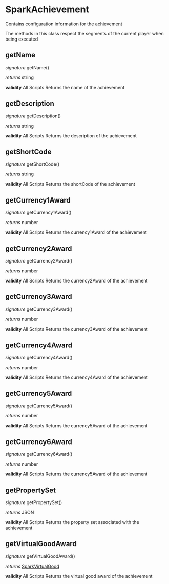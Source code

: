 # SparkAchievement

Contains configuration information for the achievement

The methods in this class respect the segments of the current player when being executed


## getName
_signature_ getName()</p>
_returns_ string</p>
<b>validity</b> All Scripts
Returns the name of the achievement

## getDescription
_signature_ getDescription()</p>
_returns_ string</p>
<b>validity</b> All Scripts
Returns the description of the achievement

## getShortCode
_signature_ getShortCode()</p>
_returns_ string</p>
<b>validity</b> All Scripts
Returns the shortCode of the achievement

## getCurrency1Award
_signature_ getCurrency1Award()</p>
_returns_ number</p>
<b>validity</b> All Scripts
Returns the currency1Award of the achievement

## getCurrency2Award
_signature_ getCurrency2Award()</p>
_returns_ number</p>
<b>validity</b> All Scripts
Returns the currency2Award of the achievement

## getCurrency3Award
_signature_ getCurrency3Award()</p>
_returns_ number</p>
<b>validity</b> All Scripts
Returns the currency3Award of the achievement

## getCurrency4Award
_signature_ getCurrency4Award()</p>
_returns_ number</p>
<b>validity</b> All Scripts
Returns the currency4Award of the achievement

## getCurrency5Award
_signature_ getCurrency5Award()</p>
_returns_ number</p>
<b>validity</b> All Scripts
Returns the currency5Award of the achievement

## getCurrency6Award
_signature_ getCurrency6Award()</p>
_returns_ number</p>
<b>validity</b> All Scripts
Returns the currency5Award of the achievement

## getPropertySet
_signature_ getPropertySet()</p>
_returns_ JSON</p>
<b>validity</b> All Scripts
Returns the property set associated with the achievement

## getVirtualGoodAward
_signature_ getVirtualGoodAward()</p>
_returns_ <a href="../Misc/SparkVirtualGood">SparkVirtualGood</a></p>
<b>validity</b> All Scripts
Returns the virtual good award of the achievement

